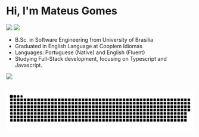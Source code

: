 # Hi, I'm Mateus Gomes

<a href="https://www.linkedin.com/in/matgomes21" target="_blank"><img src="https://img.shields.io/badge/-Mateus Gomes-%230077B5?style=for-the-badge&logo=linkedin&logoColor=white" target="_blank"></a>
<a href = "mailto: mateusgomes.nascimento21@gmail.com"><img src="https://img.shields.io/badge/-mateusgomes.nascimento21@gmail.com-%23E4405F?style=for-the-badge&logo=gmail&logoColor=white" target="_blank"></a>

-  B.Sc. in Software Engineering from University of Brasilia
- Graduated in English Language at Cooplem Idiomas
- Languages: Portuguese (Native) and English (Fluent)
- Studying Full-Stack development, focusing on Typescript and Javascript.


<img src="https://github-readme-stats.vercel.app/api/top-langs/?username=matgomes21&hide=jupyter%20notebook,html&layout=compact&theme=algolia" />
 
##

<div align="center">
  <img src="https://raw.githubusercontent.com/matgomes21/matgomes21/output/github-snake.svg" alt="Commit snake game" /img>
</div>
